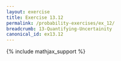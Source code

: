 ```yaml
---
layout: exercise
title: Exercise 13.12
permalink: /probability-exercises/ex_12/
breadcrumb: 13-Quantifying-Uncertainity
canonical_id: ex13.12
---
```


{% include mathjax_support %}
